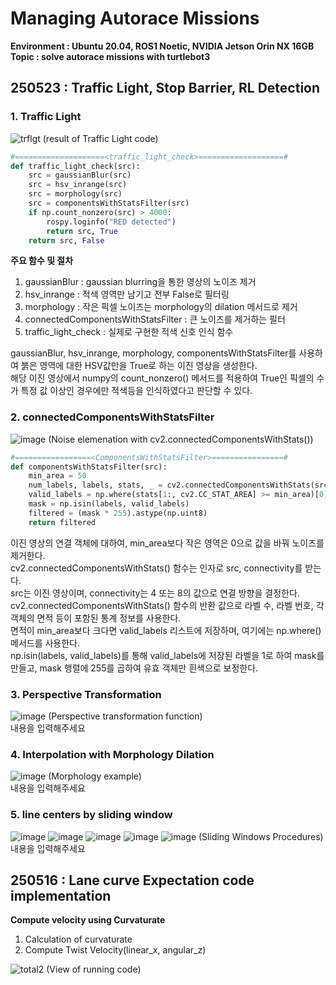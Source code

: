 # Managing Autorace Missions
**Environment : Ubuntu 20.04, ROS1 Noetic, NVIDIA Jetson Orin NX 16GB**  
**Topic       : solve autorace missions with turtlebot3**  

## 250523 : Traffic Light, Stop Barrier, RL Detection
### 1. Traffic Light
![trflgt](https://github.com/user-attachments/assets/1a24d28d-5b4b-49bf-b37b-c60d8f9cd8ef)
(result of Traffic Light code)  
```Python
#====================<traffic_light_check>===================#
def traffic_light_check(src):
    src = gaussianBlur(src)
    src = hsv_inrange(src)
    src = morphology(src)
    src = componentsWithStatsFilter(src)
    if np.count_nonzero(src) > 4000:
        rospy.loginfo("RED detected")
        return src, True
    return src, False
```
**주요 함수 및 절차**
1. gaussianBlur : gaussian blurring을 통한 영상의 노이즈 제거
2. hsv_inrange : 적색 영역만 남기고 전부 False로 필터링
3. morphology : 작은 픽셀 노이즈는 morphology의 dilation 메서드로 제거
4. connectedComponentsWithStatsFilter : 큰 노이즈를 제거하는 필터
5. traffic_light_check : 실제로 구현한 적색 신호 인식 함수

gaussianBlur, hsv_inrange, morphology, componentsWithStatsFilter를 사용하여 붉은 영역에 대한 HSV값만을 True로 하는 이진 영상을 생성한다.  
해당 이진 영상에서 numpy의 count_nonzero() 메서드를 적용하여 True인 픽셀의 수가 특정 값 이상인 경우에만 적색등을 인식하였다고 판단할 수 있다.  
  
### 2. connectedComponentsWithStatsFilter
![image](https://github.com/user-attachments/assets/76476c7e-b313-4b2e-bca9-0a4e2f5b6e0b)
(Noise elemenation with cv2.connectedComponentsWithStats())  
```Python
#=================<ComponentsWithStatsFilter>================#
def componentsWithStatsFilter(src):
    min_area = 50
    num_labels, labels, stats, _ = cv2.connectedComponentsWithStats(src, connectivity=8)
    valid_labels = np.where(stats[1:, cv2.CC_STAT_AREA] >= min_area)[0] + 1
    mask = np.isin(labels, valid_labels)
    filtered = (mask * 255).astype(np.uint8)
    return filtered
```
이진 영상의 연결 객체에 대하여, min_area보다 작은 영역은 0으로 값을 바꿔 노이즈를 제거한다.  
cv2.connectedComponentsWithStats() 함수는 인자로 src, connectivity를 받는다.  
src는 이진 영상이며, connectivity는 4 또는 8의 값으로 연결 방향을 결정한다.  
cv2.connectedComponentsWithStats() 함수의 반환 값으로 라벨 수, 라벨 번호, 각 객체의 면적 등이 포함된 통계 정보를 사용한다.  
면적이 min_area보다 크다면 valid_labels 리스트에 저장하며, 여기에는 np.where() 메서드를 사용한다.  
np.isin(labels, valid_labels)를 통해 valid_labels에 저장된 라벨을 1로 하여 mask를 만들고, mask 행렬에 255를 곱하여 유효 객체만 흰색으로 보정한다.  
  
### 3. Perspective Transformation
![image](https://github.com/user-attachments/assets/277efefb-1531-4b8f-8da6-d8d91847138b)
(Perspective transformation function)  
내용을 입력해주세요  
  
### 4. Interpolation with Morphology Dilation
![image](https://github.com/user-attachments/assets/0e3619f8-c40c-4f3e-8792-a4ad761c9334)
(Morphology example)   
내용을 입력해주세요  
  
### 5. line centers by sliding window
![image](https://github.com/user-attachments/assets/f639567f-acee-45f4-834f-8cf74b8a8743)
![image](https://github.com/user-attachments/assets/64fbe092-69a5-4f85-bd4e-d83b5279b374)
![image](https://github.com/user-attachments/assets/6cf13694-ce9b-4a9d-8569-a417fbff3d62)
![image](https://github.com/user-attachments/assets/167a9194-e908-4753-b7ba-6da09a337bb6)
![image](https://github.com/user-attachments/assets/4a1dc778-8b58-4cae-bf3b-08b8d5a879bc)
(Sliding Windows Procedures)  
내용을 입력해주세요  
  
## 250516 : Lane curve Expectation code implementation
**Compute velocity using Curvaturate**  
1. Calculation of curvaturate
2. Compute Twist Velocity(linear_x, angular_z)
  
![total2](https://github.com/user-attachments/assets/cdb4ae1a-7b55-46eb-9ad8-9443e24a84ca)
(View of running code)  
